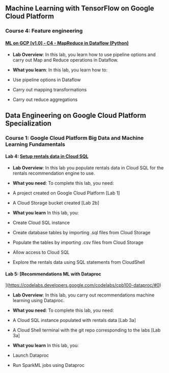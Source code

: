 ## Machine Learning with TensorFlow on Google Cloud Platform

### Course 4: Feature engineering

#### [ML on GCP [v1.0] - C4 - MapReduce in Dataflow (Python)](https://googlecoursera.qwiklabs.com/focuses/14399)
- **Lab Overview**: In this lab, you learn how to use pipeline options and carry out Map and Reduce operations in Dataflow.

- **What you learn**: In this lab, you learn how to:

- Use pipeline options in Dataflow
- Carry out mapping transformations
- Carry out reduce aggregations


## Data Engineering on Google Cloud Platform Specialization

### Course 1: Google Cloud Platform Big Data and Machine Learning Fundamentals

#### Lab 4: [Setup rentals data in Cloud SQL](https://codelabs.developers.google.com/codelabs/cpb100-cloud-sql/#0)
- **Lab Overview**:
In this lab you populate rentals data in Cloud SQL for the rentals recommendation engine to use.

- **What you need**:
To complete this lab, you need:

- A project created on Google Cloud Platform [Lab 1]
- A Cloud Storage bucket created [Lab 2b]

- **What you learn**
In this lab, you:

- Create Cloud SQL instance
- Create database tables by importing .sql files from Cloud Storage
- Populate the tables by importing .csv files from Cloud Storage
- Allow access to Cloud SQL
- Explore the rentals data using SQL statements from CloudShell

#### Lab 5: [Recommendations ML with Dataproc
](https://codelabs.developers.google.com/codelabs/cpb100-dataproc/#0)
- **Lab Overview**:
In this lab, you carry out recommendations machine learning using Dataproc.


- **What you need**:
To complete this lab, you need:

- A Cloud SQL instance populated with rentals data [Lab 3a]
- A Cloud Shell terminal with the git repo corresponding to the labs [Lab 3a]

- **What you learn**
In this lab, you:

- Launch Dataproc
- Run SparkML jobs using Dataproc

